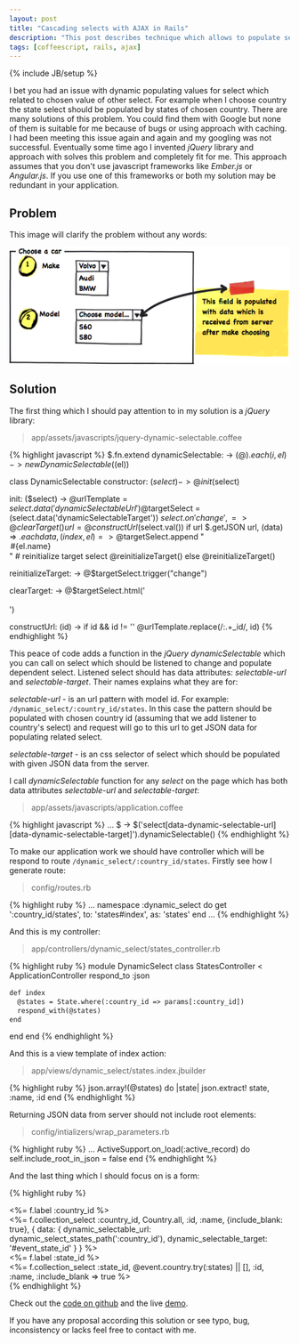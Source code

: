 ```yaml
---
layout: post
title: "Cascading selects with AJAX in Rails"
description: "This post describes technique which allows to populate select which relates to chosen value by other select. For example there 2 selects on the page: country and state, when I choose country the state's select should be populated with states of chosen country"
tags: [coffeescript, rails, ajax]
---
```

{% include JB/setup %}

I bet you had an issue with dynamic populating values for select which related to chosen value of other select. For example when I choose country the state select should be populated by states of chosen country. There are many solutions of this problem. You could find them with Google but none of them is suitable for me because of bugs or using approach with caching. I had been meeting this issue again and again and my googling was not successful. Eventually some time ago I invented *jQuery* library and approach with solves this problem and completely fit for me. This approach assumes that you don't use javascript frameworks like *Ember.js* or *Angular.js*. If you use one of this frameworks or both my solution may be redundant in your application.

## Problem

This image will clarify the problem without any words:

![Cascading select](/images/select-car.png)

## Solution

The first thing which I should pay attention to in my solution is a *jQuery* library:

> app/assets/javascripts/jquery-dynamic-selectable.coffee

{% highlight javascript %}
$.fn.extend
  dynamicSelectable: ->
    $(@).each (i, el) ->
      new DynamicSelectable($(el))

class DynamicSelectable
  constructor: ($select) ->
    @init($select)

  init: ($select) ->
    @urlTemplate = $select.data('dynamicSelectableUrl')
    @$targetSelect = $($select.data('dynamicSelectableTarget'))
    $select.on 'change', =>
      @clearTarget()
      url = @constructUrl($select.val())
      if url
        $.getJSON url, (data) =>
          $.each data, (index, el) =>
            @$targetSelect.append "<option value='#{el.id}'>#{el.name}</option>"
            # reinitialize target select
          @reinitializeTarget()
      else
        @reinitializeTarget()

  reinitializeTarget: ->
    @$targetSelect.trigger("change")

  clearTarget: ->
    @$targetSelect.html('<option></option>')

  constructUrl: (id) ->
    if id && id != ''
      @urlTemplate.replace(/:.+_id/, id)
{% endhighlight %}

This peace of code adds a function in the *jQuery* *dynamicSelectable* which you can call on select which should be listened to change and populate dependent select. Listened select should has data attributes: *selectable-url* and *selectable-target*. Their names explains what they are for:

*selectable-url* - is an url pattern with model id. For example: `/dynamic_select/:country_id/states`. In this case the pattern should be populated with chosen country id (assuming that we add listener to country's select) and request will go to this url to get JSON data for populating related select.

*selectable-target* - is an css selector of select which should be populated with given JSON data from the server.


I call *dynamicSelectable* function for any *select* on the page which has both data attributes *selectable-url* and *selectable-target*:

> app/assets/javascripts/application.coffee

{% highlight javascript %}
...
$ ->
  $('select[data-dynamic-selectable-url][data-dynamic-selectable-target]').dynamicSelectable()
{% endhighlight %}

To make our application work we should have controller which will be respond to route `/dynamic_select/:country_id/states`. Firstly see how I generate route:

> config/routes.rb

{% highlight ruby %}
...
namespace :dynamic_select do
  get ':country_id/states', to: 'states#index', as: 'states'
end
...
{% endhighlight %}

And this is my controller:

> app/controllers/dynamic_select/states_controller.rb

{% highlight ruby %}
module DynamicSelect
  class StatesController < ApplicationController
    respond_to :json

    def index
      @states = State.where(:country_id => params[:country_id])
      respond_with(@states)
    end
  end
end
{% endhighlight %}

And this is a view template of index action:

> app/views/dynamic_select/states.index.jbuilder

{% highlight ruby %}
json.array!(@states) do |state|
  json.extract! state, :name, :id
end
{% endhighlight %}

Returning JSON data from server should not include root elements:

> config/intializers/wrap_parameters.rb

{% highlight ruby %}
...
ActiveSupport.on_load(:active_record) do
 self.include_root_in_json = false
end
{% endhighlight %}

And the last thing which I should focus on is a form:

{% highlight ruby %}
<div class="field">
  <%= f.label :country_id %><br>
  <%= f.collection_select :country_id, Country.all, :id, :name,
      {include_blank: true},
      { data: {
          dynamic_selectable_url: dynamic_select_states_path(':country_id'),
          dynamic_selectable_target: '#event_state_id'
        }
      } %>
</div>
<div class="field">
  <%= f.label :state_id %><br>
  <%= f.collection_select :state_id, @event.country.try(:states) || [], :id, :name, :include_blank => true  %>
</div>
{% endhighlight %}


Check out the [code on github](https://github.com/railsguides/dynamic-selectable-demo) and the live [demo](http://afternoon-lake-2182.herokuapp.com/events/new).

If you have any proposal according this solution or see typo, bug, inconsistency or lacks feel free to contact with me.
